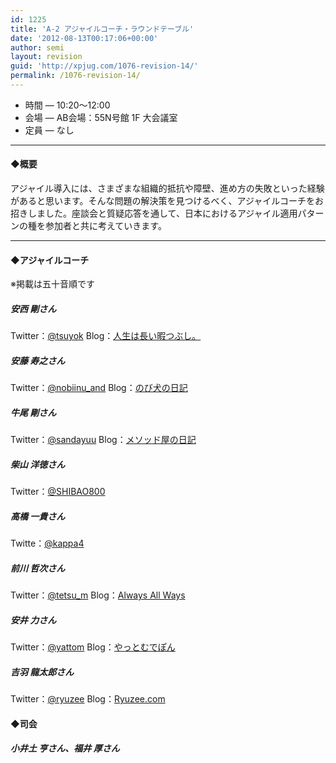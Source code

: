 ```yaml
---
id: 1225
title: 'A-2 アジャイルコーチ・ラウンドテーブル'
date: '2012-08-13T00:17:06+00:00'
author: semi
layout: revision
guid: 'http://xpjug.com/1076-revision-14/'
permalink: /1076-revision-14/
---
```


- 時間 — 10:20〜12:00
- 会場 — AB会場：55N号館 1F 大会議室
- 定員 — なし

---

#### ◆概要

アジャイル導入には、さまざまな組織的抵抗や障壁、進め方の失敗といった経験があると思います。そんな問題の解決策を見つけるべく、アジャイルコーチをお招きしました。座談会と質疑応答を通して、日本におけるアジャイル適用パターンの種を参加者と共に考えていきます。

---

#### ◆アジャイルコーチ

※掲載は五十音順です

##### 安西 剛さん

Twitter：[@tsuyok](https://twitter.com/tsuyok) Blog：[人生は長い暇つぶし。](http://d.hatena.ne.jp/tsuyok/)

##### 安藤 寿之さん

Twitter：[@nobiinu\_and](https://twitter.com/nobiinu_and) Blog：[のび犬の日記](http://d.hatena.ne.jp/couger/)

##### 牛尾 剛さん

Twitter：[@sandayuu](https://twitter.com/sandayuu) Blog：[メソッド屋の日記](http://d.hatena.ne.jp/simplearchitect/)

##### 柴山 洋徳さん

Twitter：[@SHIBAO800](https://twitter.com/SHIBAO800)

##### 高橋 一貴さん

Twitte：[@kappa4](https://twitter.com/kappa4)

##### 前川 哲次さん

Twitter：[@tetsu\_m](https://twitter.com/tetsu_m) Blog：[Always All Ways](http://tmaegawa.hatenablog.com/)

##### 安井 力さん

Twitter：[@yattom](https://twitter.com/yattom/) Blog：[やっとむでぽん](http://d.hatena.ne.jp/yach/)

##### 吉羽 龍太郎さん

Twitter：[@ryuzee](https://twitter.com/ryuzee) Blog：[Ryuzee.com](http://www.ryuzee.com/)

#### ◆司会

##### 小井土 亨さん、福井 厚さん